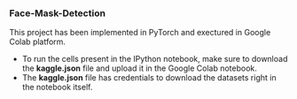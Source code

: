 ### Face-Mask-Detection

This project has been implemented in PyTorch and exectured in Google Colab platform.
- To run the cells present in the IPython notebook, make sure to download the **kaggle.json** file and upload it in the Google Colab notebook.
- The **kaggle.json** file has credentials to download the datasets right in the notebook itself.
